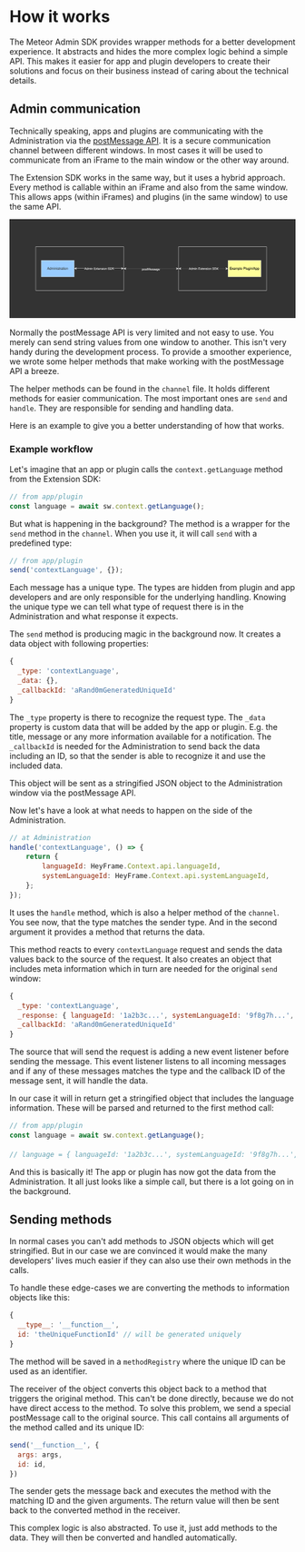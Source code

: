 # How it works

The Meteor Admin SDK provides wrapper methods for a better development experience. It abstracts and hides the more
complex logic behind a simple API. This makes it easier for app and plugin developers to create their solutions and focus
on their business instead of caring about the technical details.

## Admin communication

Technically speaking, apps and plugins are communicating with the Administration via the [postMessage API](https://developer.mozilla.org/en-US/docs/Web/API/Window/postMessage). It is a secure communication channel between different windows. In most cases it will be used to communicate
from an iFrame to the main window or the other way around.

The Extension SDK works in the same way, but it uses a hybrid approach. Every method is callable within an iFrame and also
from the same window. This allows apps (within iFrames) and plugins (in the same window) to use the same API.

![postMessage communication](./assets/post-message-communication.png)

Normally the postMessage API is very limited and not easy to use. You merely can send string values from one window to
another. This isn't very handy during the development process. To provide a smoother experience, we wrote some helper methods that
make working with the postMessage API a breeze.

The helper methods can be found in the `channel` file. It holds different methods for easier communication. The most important ones are `send` and `handle`. They are responsible for sending and handling data.

Here is an example to give you a better understanding of how that works.

### Example workflow

Let's imagine that an app or plugin calls the `context.getLanguage` method from the Extension SDK:

```js
// from app/plugin
const language = await sw.context.getLanguage();
```

But what is happening in the background? The method is a wrapper for the `send` method in the `channel`. When you use it, it will call `send` with a predefined type:

```js
// from app/plugin
send('contextLanguage', {});
```

Each message has a unique type. The types are hidden from plugin and app developers and are only responsible for the underlying handling. Knowing the unique type we can tell what type of request there is in the Administration and what response it expects.

The `send` method is producing magic in the background now. It creates a data object with following properties:

```js
{
  _type: 'contextLanguage',
  _data: {},
  _callbackId: 'aRand0mGeneratedUniqueId'
}
```

The `_type` property is there to recognize the request type. The `_data` property is custom data that will be added by the app or plugin. E.g. the title, message or any more information available for a notification. The `_callbackId` is needed for the Administration to send back the data including an ID, so that the sender is able to recognize it and use the included data.

This object will be sent as a stringified JSON object to the Administration window via the postMessage API.

<!-- Additionally, it creates an event listener that is looking for a message with a matching callback ID. When the Administration sends a response back the listener can get the values and return them as a Promise value to the original callee of the `send` method. -->

Now let's have a look at what needs to happen on the side of the Administration.

```js
// at Administration
handle('contextLanguage', () => {
    return {
        languageId: HeyFrame.Context.api.languageId,
        systemLanguageId: HeyFrame.Context.api.systemLanguageId,
    };
});
```

It uses the `handle` method, which is also a helper method of the `channel`. You see now, that the type matches the sender type. And in the second argument it provides a method that returns the data.

This method reacts to every `contextLanguage` request and sends the data values back to the source of the request. It also creates an object that includes meta information which in turn are needed for the original `send` window:
```js
{
  _type: 'contextLanguage',
  _response: { languageId: '1a2b3c...', systemLanguageId: '9f8g7h...', },
  _callbackId: 'aRand0mGeneratedUniqueId'
}
```

The source that will send the request is adding a new event listener before sending the message. This event listener listens to all incoming messages and if any of these messages matches the type and the callback ID of the message sent, it will handle the data.

In our case it will in return get a stringified object that includes the language information. These will be parsed and returned to the first method call:

```js
// from app/plugin
const language = await sw.context.getLanguage();

// language = { languageId: '1a2b3c...', systemLanguageId: '9f8g7h...', }
```

And this is basically it! The app or plugin has now got the data from the Administration. It all just looks like a simple call, but there is a lot going on in the background.

## Sending methods
In normal cases you can't add methods to JSON objects which will get stringified. But in our case we are convinced it would make the many developers' lives much easier if they can also use their own methods in the calls.

To handle these edge-cases we are converting the methods to information objects like this:
```js
{
  __type__: '__function__',
  id: 'theUniqueFunctionId' // will be generated uniquely
}
```

The method will be saved in a `methodRegistry` where the unique ID can be used as an identifier.

The receiver of the object converts this object back to a method that triggers the original method. This can't be done directly, because we do not have direct access to the method. To solve this problem, we send a special postMessage call to the original source. This call contains all arguments of the method called and its unique ID:

```js
send('__function__', {
  args: args,
  id: id,
})
```

The sender gets the message back and executes the method with the matching ID and the given arguments. The return value will then be sent back to the converted method in the receiver.

This complex logic is also abstracted. To use it, just add methods to
the data. They will then be converted and handled automatically.